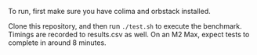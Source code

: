 To run, first make sure you have colima and orbstack installed.

Clone this repository, and then run `./test.sh` to execute the benchmark.
Timings are recorded to results.csv as well. On an M2 Max, expect tests to
complete in around 8 minutes.
